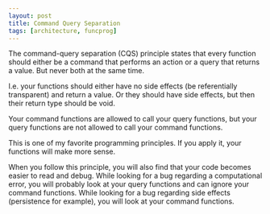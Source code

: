 ```yaml
---
layout: post
title: Command Query Separation
tags: [architecture, funcprog]
---
```


The command-query separation (CQS) principle states that 
every function should either be a command that performs an
action or a query that returns a value. But never both at the same
time.

I.e. your functions should either have no side effects (be referentially
transparent) and return a value. Or they should have side effects,
but then their return type should be void.

Your command functions are allowed to call your query functions,
but your query functions are not allowed to call your command functions.

This is one of my favorite programming principles. If you apply
it, your functions will make more sense. 

When you follow this principle, you will also find that your
code becomes easier to read and debug. While looking for a
bug regarding a computational error, you will probably look at
your query functions and can ignore your command functions. While
looking for a bug regarding side effects (persistence for example),
you will look at your command functions. 
